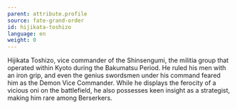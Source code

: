 ```yaml
---
parent: attribute.profile
source: fate-grand-order
id: hijikata-toshizo
language: en
weight: 0
---
```


Hijikata Toshizo, vice commander of the Shinsengumi, the militia group that operated within Kyoto during the Bakumatsu Period.
He ruled his men with an iron grip, and even the genius swordsmen under his command feared him as the Demon Vice Commander.
While he displays the ferocity of a vicious oni on the battlefield, he also possesses keen insight as a strategist, making him rare among Berserkers.
